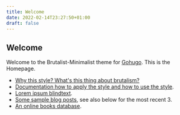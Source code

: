 ```yaml
---
title: Welcome
date: 2022-02-14T23:27:50+01:00
draft: false
---
```


## Welcome

Welcome to the Brutalist-Minimalist theme for [Gohugo]. This is the
Homepage.

 - [Why this style? What's this thing about brutalism?](documentation/why/)
 - [Documentation how to apply the style and how to use the style](documentation/).
 - [Lorem ipsum blindtext](lorem/).
 - [Some sample blog posts](blog/), see also below for the most recent 3.
 - [An online books database](book/).

  [Gohugo]: https://gohugo.io/

